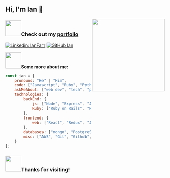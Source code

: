## Hi, I'm Ian 👋
<img align='right' src="https://media.giphy.com/media/fAcQ7d1Hnx2XlY6SMe/giphy.gif" width="230">

### <img src="https://media.giphy.com/media/afn6ts3eRHxQ5pZtZ9/giphy.gif" width="50">Check out my [portfolio](https://ianfarr.dev)

[![Linkedin: IanFarr](https://img.shields.io/badge/-IanFarr-blue?style=flat-square&logo=Linkedin&logoColor=white&link=https://www.linkedin.com/in/ianfarr/)](https://www.linkedin.com/in/ianfarr/)
[![GitHub Ian](https://img.shields.io/github/followers/IanFarr?label=follow&style=social)](https://github.com/IanFarr)

<img src="https://media.giphy.com/media/JsVFt4KADrEJdPUO6E/giphy.gif" width="50">**Some more about me:**
```javascript
const ian = {
    pronouns: "He" | "Him",
    code: ["Javascript", "Ruby", "Python", "SQL", "HTML", "CSS"],
    askMeAbout: ["web dev", "tech", "photography/videography"],
    technologies: {
        backEnd: {
            js: ["Node", "Express", "Jest"],
            Ruby: ["Ruby on Rails", "RSpec"]
        },
        frontend: {
            web: ["React", "Redux", "JQuery", "Webpack"]
        },
        databases: ["mongo", "PostgreSQL"],
        misc: ["AWS", "Git", "Github", "Heroku"]
    }
};
```

### <img src="https://media.giphy.com/media/hLx2KQubz92MpwhmRL/giphy.gif" width="50">Thanks for visiting!

